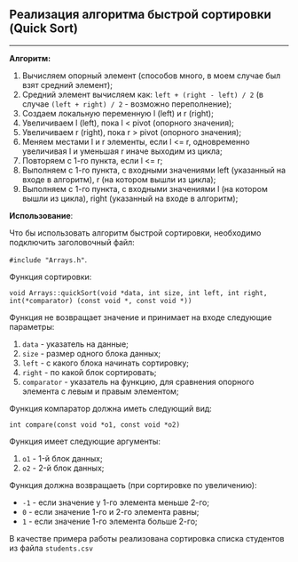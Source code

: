 ## Реализация алгоритма быстрой сортировки (Quick Sort)
---
 **Алгоритм:**
 1. Вычисляем опорный элемент (способов много, в моем случае был взят средний элемент);
 2. Средний элемент вычисляем как: `left + (right - left) / 2` (в случае `(left + right) / 2` - возможно переполнение);
 3. Создаем локальную переменную l (left) и r (right);
 4. Увеличиваем l (left), пока l < pivot (опорного значения);
 5. Увеличиваем r (right), пока r > pivot (опорного значения);
 6. Меняем местами l и r элементы, если l <= r, одновременно увеличивая l и уменьшая r иначе выходим из цикла;
 7. Повторяем с 1-го пункта, если l <= r;
 8. Выполняем с 1-го пункта, с входными значениями left (указанный на входе в алгоритм), r (на котором вышли из цикла);
 9. Выполняем с 1-го пункта, с входными значениями l (на котором вышли из цикла), right (указанный на входе в алгоритм);

**Использование**:

Что бы использовать алгоритм быстрой сортировки, необходимо подключить заголовочный файл:

`#include "Arrays.h"`.

Функция сортировки:

`void Arrays::quickSort(void *data, int size, int left, int right, int(*comparator) (const void *, const void *))`

Функция не возвращает значение и принимает на входе следующие параметры:
1. `data` - указатель на данные;
2. `size` - размер одного блока данных;
3. `left` - с какого блока начинать сортировку;
4. `right` - по какой блок сортировать;
5. `comparator` - указатель на функцию, для сравнения опорного элемента с левым и правым элементом;

Функция компаратор должна иметь следующий вид:

`int compare(const void *o1, const void *o2)`

Функция имеет следующие аргументы:
1. `o1` - 1-й блок данных;
2. `o2` - 2-й блок данных;

Функция должна возвращаеть (при сортировке по увеличению):
- `-1` - если значение у 1-го элемента меньше 2-го;
- `0` - если значение 1-го и 2-го элемента равны;
- `1` - если значение 1-го элемента больше 2-го;

В качестве примера работы реализована сортировка списка студентов из файла `students.csv`
